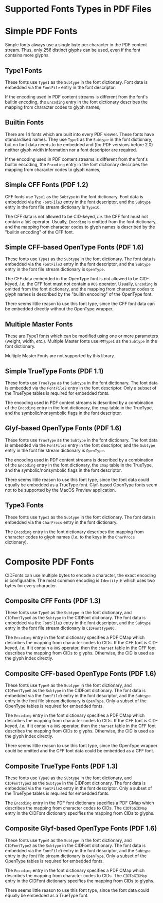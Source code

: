 Supported Fonts Types in PDF Files
==================================

# Simple PDF Fonts

Simple fonts always use a single byte per character in the PDF content stream.
Thus, only 256 distinct glyphs can be used, even if the font contains more
glyphs.

## Type1 Fonts

These fonts use `Type1` as the `Subtype` in the font dictionary.
Font data is embedded via the `FontFile` entry in the font descriptor.

If the encoding used in PDF content streams is different from the font's
builtin encoding, the `Encoding` entry in the font dictionary describes the
mapping from character codes to glyph names,

## Builtin Fonts

There are 14 fonts which are built into every PDF viewer.  These fonts
have standardised names.  They use `Type1` as the `Subtype` in the font dictionary,
but no font data needs to be embedded and (for PDF versions before 2.0)
neither glyph width information nor a font descriptor are required.

If the encoding used in PDF content streams is different from the font's
builtin encoding, the `Encoding` entry in the font dictionary describes the
mapping from character codes to glyph names,

## Simple CFF Fonts (PDF 1.2)

CFF fonts use `Type1` as the `Subtype` in the font dictionary.
Font data is embedded via the `FontFile3` entry in the font descriptor,
and the `Subtype` entry in the font file stream dictionary is `Type1C`.

The CFF data is not allowed to be CID-keyed, *i.e.* the CFF font must not
contain a `ROS` operator.  Usually, `Encoding` is omitted from the font
dictionary, and the mapping from character codes to glyph names is described by
the "builtin encoding" of the CFF font.

## Simple CFF-based OpenType Fonts (PDF 1.6)

These fonts use `Type1` as the `Subtype` in the font dictionary.
The font data is embedded via the `FontFile3` entry in the font descriptor,
and the `Subtype` entry in the font file stream dictionary is `OpenType`.

The CFF data embedded in the OpenType font is not allowed to be CID-keyed,
*i.e.* the CFF font must not contain a `ROS` operator.  Usually, `Encoding` is
omitted from the font dictionary, and the mapping from character codes to glyph
names is described by the "builtin encoding" of the OpenType font.

There seems little reason to use this font type, since the CFF font data
can be embedded directly without the OpenType wrapper.

## Multiple Master Fonts

These are Type1 fonts which can be modified using one or more parameters
(weight, width, *etc.*).  Multiple Master fonts use `MMType1` as the
`Subtype` in the font dictionary.

Multiple Master Fonts are not supported by this library.

## Simple TrueType Fonts (PDF 1.1)

These fonts use `TrueType` as the `Subtype` in the font dictionary.
The font data is embedded via the `FontFile2` entry in the font descriptor.
Only a subset of the TrueType tables is required for embedded fonts.

The encoding used in PDF content streams is described by a combination of
the `Encoding` entry in the font dictionary, the `cmap` table in the TrueType,
and the symbolic/nonsymbolic flags in the font descriptor.

## Glyf-based OpenType Fonts (PDF 1.6)

These fonts use `TrueType` as the `Subtype` in the font dictionary.
The font data is embedded via the `FontFile3` entry in the font descriptor,
and the `Subtype` entry in the font file stream dictionary is `OpenType`.

The encoding used in PDF content streams is described by a combination of
the `Encoding` entry in the font dictionary, the `cmap` table in the TrueType,
and the symbolic/nonsymbolic flags in the font descriptor.

There seems little reason to use this font type, since the font data
could equally be embedded as a TrueType font.  Glyf-based OpenType fonts
seem not to be supported by the MacOS Preview application.

## Type3 Fonts

These fonts use `Type3` as the `Subtype` in the font dictionary.
The font data is embedded via the `CharProcs` entry in the font dictionary.

The `Encoding` entry in the font dictionary describes the mapping from
character codes to glyph names (*i.e.* to the keys in the `CharProcs`
dictionary).



# Composite PDF Fonts

CIDFonts can use multiple bytes to encode a character, the exact encoding is
configurable.  The most common encoding is `Identity-H` which uses two bytes
for every character.

## Composite CFF Fonts (PDF 1.3)

These fonts use `Type0` as the `Subtype` in the font dictionary,
and `CIDFontType0` as the `Subtype` in the CIDFont dictionary.
The font data is embedded via the `FontFile3` entry in the font descriptor,
and the `Subtype` entry in the font file stream dictionary is `CIDFontType0C`.

The `Encoding` entry in the font dictionary specifies a PDF CMap which
describes the mapping from character codes to CIDs.
If the CFF font is CID-keyed, *i.e.* if it contain a `ROS` operator,
then the `charset` table in the CFF font describes the mapping from CIDs to
glyphs.  Otherwise, the CID is used as the glyph index directly.

## Composite CFF-based OpenType Fonts (PDF 1.6)

These fonts use `Type0` as the `Subtype` in the font dictionary,
and `CIDFontType0` as the `Subtype` in the CIDFont dictionary.
The font data is embedded via the `FontFile3` entry in the font descriptor,
and the `Subtype` entry in the font file stream dictionary is `OpenType`.
Only a subset of the OpenType tables is required for embedded fonts.

The `Encoding` entry in the font dictionary specifies a PDF CMap which
describes the mapping from character codes to CIDs.
If the CFF font is CID-keyed, *i.e.* if it contain a `ROS` operator,
then the `charset` table in the CFF font describes the mapping from CIDs to
glyphs.  Otherwise, the CID is used as the glyph index directly.

There seems little reason to use this font type, since the OpenType wrapper
could be omitted and the CFF font data could be embedded as a CFF font.

## Composite TrueType Fonts (PDF 1.3)

These fonts use `Type0` as the `Subtype` in the font dictionary,
and `CIDFontType2` as the `Subtype` in the CIDFont dictionary.
The font data is embedded via the `FontFile2` entry in the font descriptor.
Only a subset of the TrueType tables is required for embedded fonts.

The `Encoding` entry in the PDF font dictionary specifies a PDF CMap which
describes the mapping from character codes to CIDs.  The `CIDToGIDMap`
entry in the CIDFont dictionary specifies the mapping from CIDs to glyphs.

## Composite Glyf-based OpenType Fonts (PDF 1.6)

These fonts use `Type0` as the `Subtype` in the font dictionary,
and `CIDFontType2` as the `Subtype` in the CIDFont dictionary.
The font data is embedded via the `FontFile3` entry in the font descriptor,
and the `Subtype` entry in the font file stream dictionary is `OpenType`.
Only a subset of the OpenType tables is required for embedded fonts.

The `Encoding` entry in the font dictionary specifies a PDF CMap which
describes the mapping from character codes to CIDs.  The `CIDToGIDMap`
entry in the CIDFont dictionary specifies the mapping from CIDs to glyphs.

There seems little reason to use this font type, since the font data
could equally be embedded as a TrueType font.
